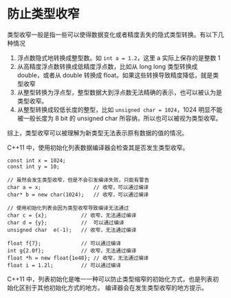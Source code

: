 # 防止类型收窄

类型收窄一般是指一些可以使得数据变化或者精度丢失的隐式类型转换。有以下几种情况
1. 浮点数隐式地转换成整型数。如 `int a = 1.2`，这里 a 实际上保存的是整数 1
2. 从高精度浮点数转换成低精度浮点数，比如从 long long 类型转换成 double，或者从 double 转换成 float。如果这些转换导致精度降低，就是类型收窄
3. 从整型转换为浮点型，整型数据大到浮点数无法精确的表示，也可以被认为是类型收窄。
4. 从整型转换成较低长度的整型，比如 `unsigned char = 1024`，1024 明显不能被一般长度为 8 bit 的 unsigned char 所容纳，所以也可以被视为类型收窄。

综上，类型收窄可以被理解为新类型无法表示原有数据的值的情况。

C++11 中，使用初始化列表数据编译器会检查其是否发生类型收窄。

```
const int x = 1024;
const int y = 10;

// 虽然会发生类型收窄，但是不会引发编译失败，只能有警告
char a = x;                 // 收窄，可以通过编译
char* b = new char(1024);   // 收窄，可以通过编译

// 使用初始化列表会因为类型收窄导致编译无法通过
char c = {x};           // 收窄，无法通过编译
char d = {y};           //  可以通过编译
unsigned char  e(-1);   // 收窄，无法通过编译

float f{7};             // 可以通过编译
int g{2.0f};            // 收窄，无法通过编译
float *h = new float{1e48}; // 收窄，无法通过编译
float i = 1.2l;         // 可以通过编译
```

C++11 中，列表初始化是唯一一种可以防止类型缩窄的初始化方式，也是列表初始化区别于其他初始化方式的地方。
编译器会在发生类型收窄的地方提示。